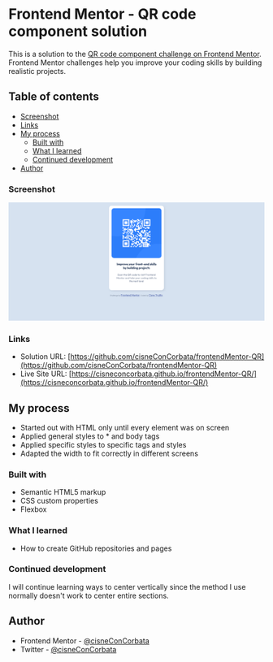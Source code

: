 # Frontend Mentor - QR code component solution

This is a solution to the [QR code component challenge on Frontend Mentor](https://www.frontendmentor.io/challenges/qr-code-component-iux_sIO_H). Frontend Mentor challenges help you improve your coding skills by building realistic projects. 

## Table of contents

  - [Screenshot](#screenshot)
  - [Links](#links)
- [My process](#my-process)
  - [Built with](#built-with)
  - [What I learned](#what-i-learned)
  - [Continued development](#continued-development)
- [Author](#author)

### Screenshot

![](./screenshot.png)

### Links

- Solution URL: [https://github.com/cisneConCorbata/frontendMentor-QR](https://github.com/cisneConCorbata/frontendMentor-QR)
- Live Site URL: [https://cisneconcorbata.github.io/frontendMentor-QR/](https://cisneconcorbata.github.io/frontendMentor-QR/)

## My process

- Started out with HTML only until every element was on screen
- Applied general styles to * and body tags
- Applied specific styles to specific tags and styles
- Adapted the width to fit correctly in different screens

### Built with

- Semantic HTML5 markup
- CSS custom properties
- Flexbox

### What I learned

- How to create GitHub repositories and pages

### Continued development

I will continue learning ways to center vertically since the method I use normally doesn't work to center entire sections.

## Author

- Frontend Mentor - [@cisneConCorbata](https://www.frontendmentor.io/profile/cisneConCorbata)
- Twitter - [@cisneConCorbata](https://www.twitter.com/cisneConCorbata)
